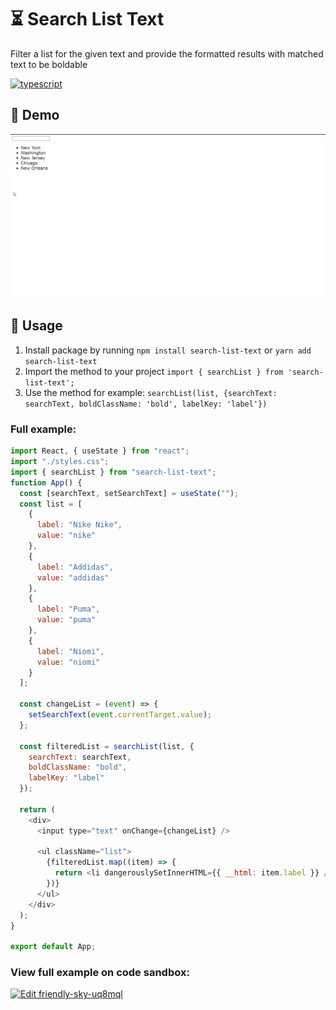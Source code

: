 # :hourglass_flowing_sand: Search List Text
Filter a list for the given text and provide the formatted results with matched text to be boldable

[![typescript](https://img.shields.io/npm/types/search-list-text?style=plastic)](https://www.typescriptlang.org/)

## 🚀 Demo
![search-list-text demo](https://raw.githubusercontent.com/farsabbutt/search-list-text/main/demo.gif)

## 📜 Usage
1) Install package by running ``npm install search-list-text`` or ``yarn add search-list-text``
2) Import the method to your project ``import { searchList } from 'search-list-text';``
3) Use the method for example: 
``searchList(list, {searchText: searchText, boldClassName: 'bold', labelKey: 'label'})``

### Full example: 
``` js
import React, { useState } from "react";
import "./styles.css";
import { searchList } from "search-list-text";
function App() {
  const [searchText, setSearchText] = useState("");
  const list = [
    {
      label: "Nike Nike",
      value: "nike"
    },
    {
      label: "Addidas",
      value: "addidas"
    },
    {
      label: "Puma",
      value: "puma"
    },
    {
      label: "Niomi",
      value: "niomi"
    }
  ];

  const changeList = (event) => {
    setSearchText(event.currentTarget.value);
  };

  const filteredList = searchList(list, {
    searchText: searchText,
    boldClassName: "bold",
    labelKey: "label"
  });

  return (
    <div>
      <input type="text" onChange={changeList} />

      <ul className="list">
        {filteredList.map((item) => {
          return <li dangerouslySetInnerHTML={{ __html: item.label }} />;
        })}
      </ul>
    </div>
  );
}

export default App;

```

### View full example on code sandbox: 
[![Edit friendly-sky-uq8mql](https://codesandbox.io/static/img/play-codesandbox.svg)](https://codesandbox.io/s/friendly-sky-uq8mql?fontsize=14&hidenavigation=1&theme=dark)
